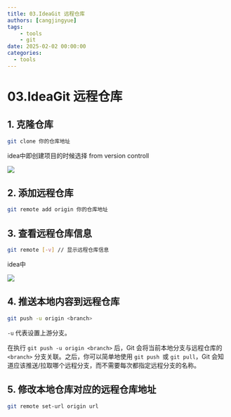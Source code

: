 ```yaml
---
title: 03.IdeaGit 远程仓库
authors: [cangjingyue]
tags: 
    - tools
    - git
date: 2025-02-02 00:00:00
categories:
  - tools
---
```


# 03.IdeaGit 远程仓库

## 1. 克隆仓库

```bash
git clone 你的仓库地址
```

idea中即创建项目的时候选择 from version controll

![](https://cangjingyue.oss-cn-hangzhou.aliyuncs.com/2025/02/02/17385040106726.jpg)


## 2. 添加远程仓库

```bash
git remote add origin 你的仓库地址
```


## 3. 查看远程仓库信息

```bash
git remote [-v] // 显示远程仓库信息
```

idea中

![](https://cangjingyue.oss-cn-hangzhou.aliyuncs.com/2025/02/02/17385043929108.jpg)

## 4. 推送本地内容到远程仓库

```bash
git push -u origin <branch>
```

`-u` 代表设置上游分支。

在执行 `git push -u origin <branch>` 后，Git 会将当前本地分支与远程仓库的 `<branch>` 分支关联。之后，你可以简单地使用 `git push `或 `git pull`，Git 会知道应该推送/拉取哪个远程分支，而不需要每次都指定远程分支的名称。

## 5. 修改本地仓库对应的远程仓库地址

```bash
git remote set-url origin url
```

